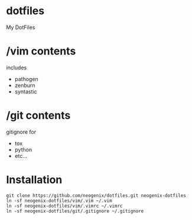 dotfiles
========

My DotFiles

/vim contents
================

includes
- pathogen
- zenburn
- syntastic

/git contents
================

gitignore for
- tox
- python
- etc...

Installation
============

```
git clone https://github.com/neogenix/dotfiles.git neogenix-dotfiles
ln -sf neogenix-dotfiles/vim/.vim ~/.vim
ln -sf neogenix-dotfiles/vim/.vimrc ~/.vimrc
ln -sf neogenix-dotfiles/git/.gitignore ~/.gitignore
```
